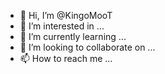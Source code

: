 - 👋 Hi, I’m @KingoMooT
- 👀 I’m interested in ...
- 🌱 I’m currently learning ...
- 💞️ I’m looking to collaborate on ...
- 📫 How to reach me ...

<!---
KingoMooT/KingoMooT is a ✨ special ✨ repository because its `README.md` (this file) appears on your GitHub profile.
You can click the Preview link to take a look at your changes.
--->
